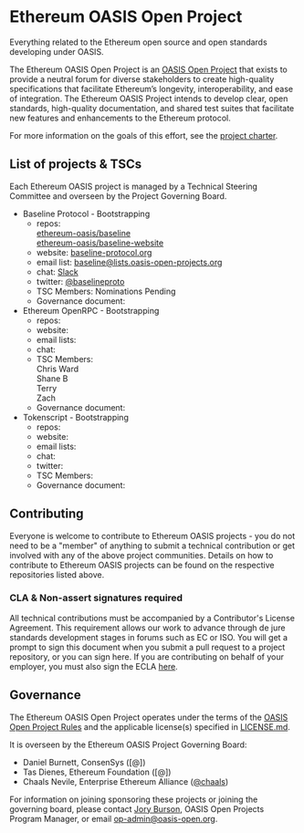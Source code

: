 # Ethereum OASIS Open Project
Everything related to the Ethereum open source and open standards developing under OASIS.

The Ethereum OASIS Open Project is an [OASIS Open Project](http://oasis-open-projects.org/) that exists to provide a neutral forum for diverse stakeholders to create high-quality specifications that facilitate Ethereum’s longevity, interoperability, and ease of integration. The Ethereum OASIS Project intends to develop clear, open standards, high-quality documentation, and shared test suites that facilitate new features and enhancements to the Ethereum protocol.

For more information on the goals of this effort, see the [project charter](./PROJECT_CHARTER.md). 

## List of projects & TSCs
Each Ethereum OASIS project is managed by a Technical Steering Committee and overseen by the Project Governing Board.

* Baseline Protocol - Bootstrapping
  * repos: <br>[ethereum-oasis/baseline]() <br> [ethereum-oasis/baseline-website](https://github.com/ethereum-oasis/baseline)
  * website: [baseline-protocol.org](https://www.baseline-protocol.org/)
  * email list: [baseline@lists.oasis-open-projects.org](https://lists.oasis-open-projects.org/g/baseline)
  * chat: [Slack](https://communityinviter.com/apps/ethereum-baseline/join-us)
  * twitter: [@baselineproto](https://twitter.com/baselineproto)
  * TSC Members: Nominations Pending
  * Governance document: 
* Ethereum OpenRPC - Bootstrapping
  * repos: 
  * website:
  * email lists:
  * chat:
  * TSC Members: <br> Chris Ward <br> Shane B <br> Terry <br> Zach <br> 
  * Governance document:
* Tokenscript - Bootstrapping
  * repos:
  * website:
  * email lists:
  * chat:
  * twitter: 
  * TSC Members: 
  * Governance document:


## Contributing
Everyone is welcome to contribute to Ethereum OASIS projects - you do not need to be a "member" of anything to submit a technical contribution or get involved with any of the above project communities. Details on how to contribute to Ethereum OASIS projects can be found on the respective repositories listed above.

### CLA & Non-assert signatures required
All technical contributions must be accompanied by a Contributor's License Agreement. This requirement allows our work to advance through de jure standards development stages in forums such as EC or ISO. You will get a prompt to sign this document when you submit a pull request to a project repository, or you can sign here. If you are contributing on behalf of your employer, you must also sign the ECLA [here]().

## Governance
The Ethereum OASIS Open Project operates under the terms of the [OASIS Open Project Rules](https://github.com/oasis-open-projects/documentation/blob/master/board-docs/open-projects-rules.md) and the applicable license(s) specified in [LICENSE.md](./LICENSE).

It is overseen by the Ethereum OASIS Project Governing Board:

* Daniel Burnett, ConsenSys ([@])
* Tas Dienes, Ethereum Foundation ([@])
* Chaals Nevile, Enterprise Ethereum Alliance ([@chaals]())

For information on joining sponsoring these projects or joining the governing board, please contact [Jory Burson](), OASIS Open Projects Program Manager, or email [op-admin@oasis-open.org]().
